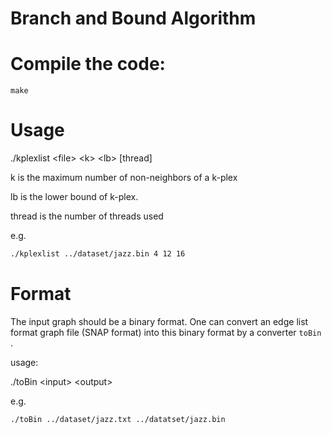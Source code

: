 # Branch and Bound Algorithm
# Compile the code:
```shell
make
```

# Usage
  ./kplexlist \<file\> \<k\> \<lb\> [thread]

k is the maximum number of non-neighbors of a k-plex

lb is the lower bound of k-plex.

thread is the number of threads used

e.g.

```bash
./kplexlist ../dataset/jazz.bin 4 12 16
```

# Format

The input graph should be a binary format.
One can convert an edge list format graph file (SNAP format) into this binary format by a converter `toBin` .

usage:

  ./toBin \<input\> \<output\>

e.g.

```bash
./toBin ../dataset/jazz.txt ../datatset/jazz.bin
```

